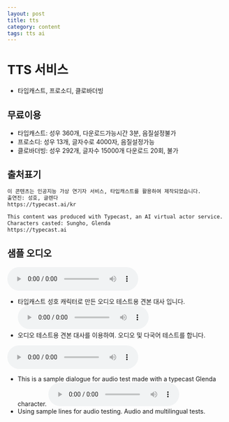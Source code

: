 ```yaml
---
layout: post
title: tts
category: content
tags: tts ai
---
```

# TTS 서비스
* 타입캐스트, 프로소디, 클로바더빙

## 무료이용
* 타입캐스트: 성우 360개, 다운로드가능시간 3분, 음질설정불가
* 프로소디: 성우 13개, 글자수로 4000자, 음질설정가능
* 클로바더빙: 성우 292개, 글자수 15000개 다운로드 20회, 불가

## 출처표기
```markdown
이 콘텐츠는 인공지능 가상 연기자 서비스, 타입캐스트를 활용하여 제작되었습니다.
출연진: 성호, 글렌다
https://typecast.ai/kr

This content was produced with Typecast, an AI virtual actor service.
Characters casted: Sungho, Glenda
https://typecast.ai
```

## 샘플 오디오
<audio controls><source src="/file/mp3/sample_script_kr_1.mp3"></audio>
* 타입캐스트 성호 캐릭터로 만든 오디오 테스트용 견본 대사 입니다.
<audio controls><source src="/file/mp3/sample_script_kr_2.mp3"></audio>
* 오디오 테스트용 견본 대사를 이용하여. 오디오 및 다국어 테스트를 합니다.

<audio controls><source src="/file/mp3/sample_script_en_1.mp3"></audio>
* This is a sample dialogue for audio test made with a typecast Glenda character.
<audio controls><source src="/file/mp3/sample_script_en_2.mp3"></audio>
* Using sample lines for audio testing. Audio and multilingual tests.